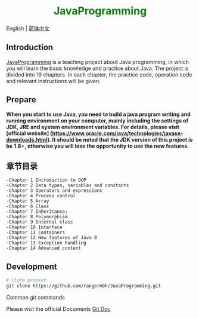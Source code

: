 <h1 align="center" style="color: green">JavaProgramming</h1>

English | [简体中文](./README.zh-CN.md) 

## Introduction

[JavaProgramming](https://github.com/rangermbh/JavaProgramming.git)
is a teaching project about Java programming, in which you will learn the basic knowledge and practice about Java. The project is divided into 19 chapters. In each chapter, the practice code, operation code and relevant instructions will be given.

## Prepare

**When you start to use Java, you need to build a java program writing and running environment on your computer, mainly including the settings of JDK, JRE and system environment variables. For details, please visit [official website] (https://www.oracle.com/java/technologies/javase-downloads.html). It should be noted that the JDK version of this project is be 1.8+, otherwise you will lose the opportunity to use the new features.**

## 章节目录

```
-Chapter 1 Introduction to OOP
-Chapter 2 Data types, variables and constants
-Chapter 3 Operators and expressions
-Chapter 4 Process control
-Chapter 5 Array
-Chapter 6 Class
-Chapter 7 Inheritance;
-Chapter 8 Polymorphism
-Chapter 9 Internal class
-Chapter 10 Interface
-Chapter 11 Containers
-Chapter 12 New features of Java 8
-Chapter 13 Exception handling
-Chapter 14 Advanced content
```

## Development
```bash
# clone project
git clone https://github.com/rangermbh/JavaProgramming.git
```
Common git commands

Please visit the official Documents [Git Doc](https://git-scm.com/docs)
